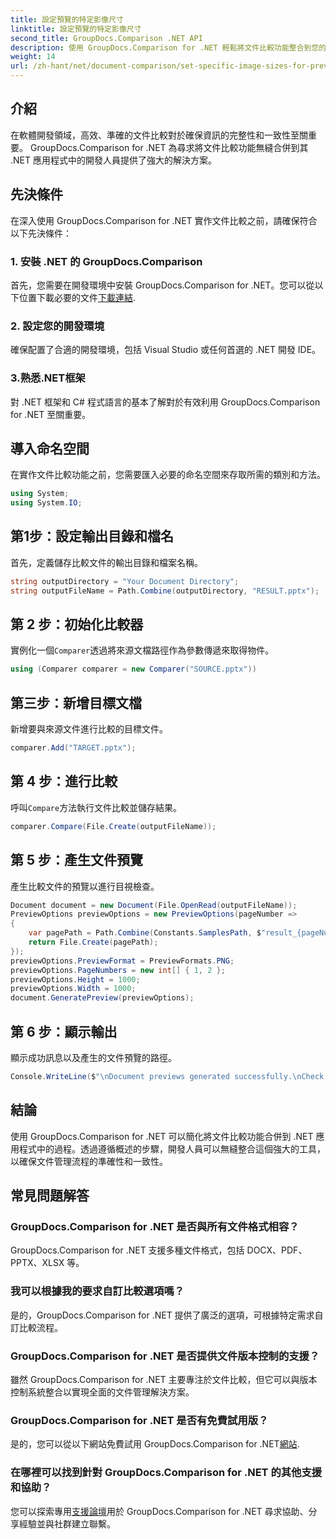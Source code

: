 ```yaml
---
title: 設定預覽的特定影像尺寸
linktitle: 設定預覽的特定影像尺寸
second_title: GroupDocs.Comparison .NET API
description: 使用 GroupDocs.Comparison for .NET 輕鬆將文件比較功能整合到您的 .NET 應用程式中。
weight: 14
url: /zh-hant/net/document-comparison/set-specific-image-sizes-for-previews/
---
```

## 介紹
在軟體開發領域，高效、準確的文件比較對於確保資訊的完整性和一致性至關重要。 GroupDocs.Comparison for .NET 為尋求將文件比較功能無縫合併到其 .NET 應用程式中的開發人員提供了強大的解決方案。
## 先決條件
在深入使用 GroupDocs.Comparison for .NET 實作文件比較之前，請確保符合以下先決條件：
### 1. 安裝 .NET 的 GroupDocs.Comparison
首先，您需要在開發環境中安裝 GroupDocs.Comparison for .NET。您可以從以下位置下載必要的文件[下載連結](https://releases.groupdocs.com/comparison/net/).
### 2. 設定您的開發環境
確保配置了合適的開發環境，包括 Visual Studio 或任何首選的 .NET 開發 IDE。
### 3.熟悉.NET框架
對 .NET 框架和 C# 程式語言的基本了解對於有效利用 GroupDocs.Comparison for .NET 至關重要。

## 導入命名空間
在實作文件比較功能之前，您需要匯入必要的命名空間來存取所需的類別和方法。
```csharp
using System;
using System.IO;
```
## 第1步：設定輸出目錄和檔名
首先，定義儲存比較文件的輸出目錄和檔案名稱。
```csharp
string outputDirectory = "Your Document Directory";
string outputFileName = Path.Combine(outputDirectory, "RESULT.pptx");
```
## 第 2 步：初始化比較器
實例化一個`Comparer`透過將來源文檔路徑作為參數傳遞來取得物件。
```csharp
using (Comparer comparer = new Comparer("SOURCE.pptx"))
```
## 第三步：新增目標文檔
新增要與來源文件進行比較的目標文件。
```csharp
comparer.Add("TARGET.pptx");
```
## 第 4 步：進行比較
呼叫`Compare`方法執行文件比較並儲存結果。
```csharp
comparer.Compare(File.Create(outputFileName));
```
## 第 5 步：產生文件預覽
產生比較文件的預覽以進行目視檢查。
```csharp
Document document = new Document(File.OpenRead(outputFileName));
PreviewOptions previewOptions = new PreviewOptions(pageNumber =>
{
    var pagePath = Path.Combine(Constants.SamplesPath, $"result_{pageNumber}.png");
    return File.Create(pagePath);
});
previewOptions.PreviewFormat = PreviewFormats.PNG;
previewOptions.PageNumbers = new int[] { 1, 2 };
previewOptions.Height = 1000;
previewOptions.Width = 1000;
document.GeneratePreview(previewOptions);
```
## 第 6 步：顯示輸出
顯示成功訊息以及產生的文件預覽的路徑。
```csharp
Console.WriteLine($"\nDocument previews generated successfully.\nCheck output in {outputDirectory}.");
```

## 結論
使用 GroupDocs.Comparison for .NET 可以簡化將文件比較功能合併到 .NET 應用程式中的過程。透過遵循概述的步驟，開發人員可以無縫整合這個強大的工具，以確保文件管理流程的準確性和一致性。
## 常見問題解答
### GroupDocs.Comparison for .NET 是否與所有文件格式相容？
GroupDocs.Comparison for .NET 支援多種文件格式，包括 DOCX、PDF、PPTX、XLSX 等。
### 我可以根據我的要求自訂比較選項嗎？
是的，GroupDocs.Comparison for .NET 提供了廣泛的選項，可根據特定需求自訂比較流程。
### GroupDocs.Comparison for .NET 是否提供文件版本控制的支援？
雖然 GroupDocs.Comparison for .NET 主要專注於文件比較，但它可以與版本控制系統整合以實現全面的文件管理解決方案。
### GroupDocs.Comparison for .NET 是否有免費試用版？
是的，您可以從以下網站免費試用 GroupDocs.Comparison for .NET[網站](https://releases.groupdocs.com/).
### 在哪裡可以找到針對 GroupDocs.Comparison for .NET 的其他支援和協助？
您可以探索專用[支援論壇](https://forum.groupdocs.com/c/comparison/12)用於 GroupDocs.Comparison for .NET 尋求協助、分享經驗並與社群建立聯繫。